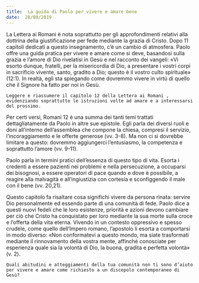 ```yaml
---
title:  La guida di Paolo per vivere e amare bene
date:  28/08/2019
---
```


La Lettera ai Romani è nota soprattutto per gli approfondimenti relativi alla dottrina della giustificazione per fede mediante la grazia di Cristo. Dopo 11 capitoli dedicati a questo insegnamento, c’è un cambio di atmosfera. Paolo offre una guida pratica per vivere e amare come si deve, basandosi sulla grazia e l’amore di Dio rivelatisi in Gesù e nel racconto dei vangeli: «Vi esorto dunque, fratelli, per la misericordia di Dio, a presentare i vostri corpi in sacrificio vivente, santo, gradito a Dio; questo è il vostro culto spirituale» (12:1). In realtà, egli sta spiegando come dovremmo vivere in virtù di quello che il Signore ha fatto per noi in Gesù.

`Leggere e riassumere il capitolo 12 della Lettera ai Romani , evidenziando soprattutto le istruzioni volte ad amare e a interessarsi del prossimo.`

Per certi versi, Romani 12 è una summa dei tanti temi trattati dettagliatamente da Paolo in altre sue epistole. Egli parla dei diversi ruoli e doni all’interno dell’assemblea che compone la chiesa, compresi il servizio, l’incoraggiamento e le offerte generose (vv. 3-8). Ma non ci si dovrebbe limitare a questo: dovremmo aggiungerci l’entusiasmo, la competenza e soprattutto l’amore (vv. 9-11).

Paolo parla in termini pratici dell’essenza di questo tipo di vita. Esorta i credenti a essere pazienti nei problemi e nella persecuzione, a occuparsi dei bisognosi, a essere operatori di pace quando e dove è possibile, a reagire alla malvagità e all’ingiustizia con cortesia e sconfiggendo il male con il bene (vv. 20,21).

Questo capitolo fa risaltare cosa significhi vivere da persona rinata: servire Dio personalmente ed essendo parte di una comunità di fede. Paolo dice a questi nuovi fedeli che le loro esistenze, priorità e azioni devono cambiare per ciò che Cristo ha conquistato per loro mediante la sua morte sulla croce e l’offerta della vita eterna. Vivendo in un contesto oppressivo e spesso crudele, come quello dell’Impero romano, l’apostolo li esorta a comportarsi in modo diverso: «Non conformatevi a questo mondo, ma siate trasformati mediante il rinnovamento della vostra mente, affinché conosciate per esperienza quale sia la volontà di Dio, la buona, gradita e perfetta volontà» (v. 2).

`Quali abitudini e atteggiamenti della tua comunità non ti sono d’aiuto per vivere e amare come richiesto a un discepolo contemporaneo di Gesù?`
